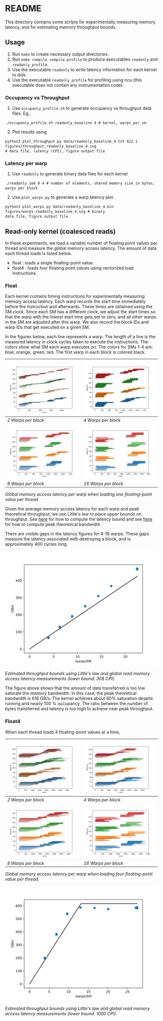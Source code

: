 # README
This directory contains some scripts for experimentally measuring memory latency, and for estimating
memory throughput bounds. 

## Usage
1. Run `make` to create necessary output directories. 
2. Run `make compile compile-profile` to produce executables `readonly` and `readonly_profile`. 
3. Use the
   executable `readonly` to write latency information for each kernel to disk. 
4. Use the executable `readonly_profile` for profiling using ncu (this executable does not contain
   any instrumentation code).

### Occupancy vs Throughput
1. Use `occupancy_profile.sh` to generate occupancy vs throughput data files. Eg., 
```
./occupancy_profile.sh readonly_baseline 4 # kernel, warps_per_sm
```
2. Plot results using
```
python3 plot_throughput.py data/readonly_baseline_4.txt 622 1 figures/throughput_readonly_baseline_4.svg
# data file, latency (CPI), figure output file
```
### Latency per warp
1. Use `readonly` to generate binary data files for each kernel
```
./readonly 1e8 0 4 # number of elements, shared memory size in bytes, warps per block
```
2. Use `plot_warps.py` to generate a warp latency plot.
```
python3 plot_warps.py data/readonly_baseline_4.bin figures/warps_readonly_baseline_4.svg # binary
data file, figure output file.
```


## Read-only kernel (coalesced reads)
In these experiments, we load a variable number of floating point values per thread and measure the
global memory access latency.  The amount of
data each thread loads is listed below.
* float : loads a single floating-point value.
* float4 : loads four floating point values using vectorized load instructions.

### Float

Each kernel contains timing instructions for experimentally measuring memory access latency. Each
warp records the start time immediately before the instruction and afterwards. These times are
obtained using the SM clock. Since each SM has a different clock, we adjust the start times so that
the warp with the lowest start time gets set to zero, and all other warps in the SM are adjusted after this warp. We also record the block IDs and
warp IDs that get executed on a given SM. 

In the figures below, each line represents a warp. The length of a line is the measured latency in
clock cycles
taken to execute the instructions. The colors show what SM each warp executes on. The colors for
SMs 1-4 are: blue, orange, green, red. The first warp in each block is colored black.

| ![](figures/warps_readonly_baseline_2.svg) | ![](figures/warps_readonly_baseline_4.svg) |
|---|---|
| *2 Warps per block*                        | *4 Warps per block*                        |
| ![](figures/warps_readonly_baseline_8.svg) | ![](figures/warps_readonly_baseline_16.svg) |
| *8 Warps per block* | *16 Warps per block* |

*Global memory access latency per warp when loading one floating-point value per thread*

Given the average memory access latency for each warp and peak theoretical throughput, we use Little's law to place upper bounds on throughput.
See [here](latency_bound.md) for how to compute the latency bound and see [here](memory_bandwidth.md) for how to compute peak theoretical bandwidth.


There are visible gaps in the latency figures for 4-16 warps. These gaps measure the latency
associated with destroying a block, and is approximately 400 cycles long.

![](figures/throughput_readonly_baseline_4.svg)

*Estimated throughput bounds using Little's law and global read memory access latency measurements
(lower bound: 308 CPI).*

The figure above shows that the amount of data transferred is too low saturate the memory bandwidth.
In this case, the peak theoretical bandwidth is 616 GB/s. The kernel achieves about 60% saturation despite running and nearly 100 % occupancy. The ratio between the number of bytes transferred and latency is too high to achieve near peak throughput.

### Float4

When each thread loads 4 floating-point values at a time, 

| ![](figures/warps_readonly_float4_2.svg) | ![](figures/warps_readonly_float4_4.svg) |
|---|---|
| *2 Warps per block*                        | *4 Warps per block*                        |
| ![](figures/warps_readonly_float4_8.svg) | ![](figures/warps_readonly_float4_16.svg) |
| *8 Warps per block* | *16 Warps per block* |

*Global memory access latency per warp when loading four floating-point value per thread.*

![](figures/throughput_readonly_float4_4.svg)

*Estimated throughput bounds using Little's law and global read memory access latency measurements
(lower bound: 1000 CPI).*




